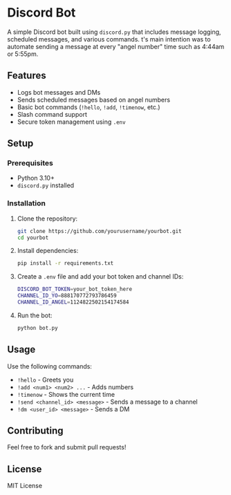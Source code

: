 # Discord Bot

A simple Discord bot built using `discord.py` that includes message logging, scheduled messages, and various commands.
t's main intention was to automate sending a message at every "angel number" time such as 4:44am or 5:55pm.

## Features
- Logs bot messages and DMs
- Sends scheduled messages based on angel numbers
- Basic bot commands (`!hello`, `!add`, `!timenow`, etc.)
- Slash command support
- Secure token management using `.env`

## Setup

### Prerequisites
- Python 3.10+
- `discord.py` installed

### Installation
1. Clone the repository:
   ```sh
   git clone https://github.com/yourusername/yourbot.git
   cd yourbot
   ```
2. Install dependencies:
   ```sh
   pip install -r requirements.txt
   ```
3. Create a `.env` file and add your bot token and channel IDs:
   ```sh
   DISCORD_BOT_TOKEN=your_bot_token_here
   CHANNEL_ID_YO=888170772793786459
   CHANNEL_ID_ANGEL=1124822502154174584
   ```
4. Run the bot:
   ```sh
   python bot.py
   ```

## Usage
Use the following commands:
- `!hello` - Greets you
- `!add <num1> <num2> ...` - Adds numbers
- `!timenow` - Shows the current time
- `!send <channel_id> <message>` - Sends a message to a channel
- `!dm <user_id> <message>` - Sends a DM

## Contributing
Feel free to fork and submit pull requests!

## License
MIT License

